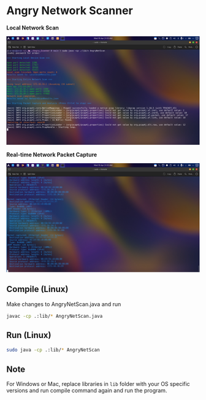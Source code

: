# Angry Network Scanner

**Local Network Scan**

![image](img/demo1.png)

**Real-time Network Packet Capture**

![image](img/demo2.png)

## Compile (Linux)
Make changes to AngryNetScan.java and run
```bash
javac -cp .:lib/* AngryNetScan.java
```

## Run (Linux)
```bash
sudo java -cp .:lib/* AngryNetScan
```

## Note
For Windows or Mac, replace libraries in `lib` folder with your OS specific versions and run compile command again and run the program.
